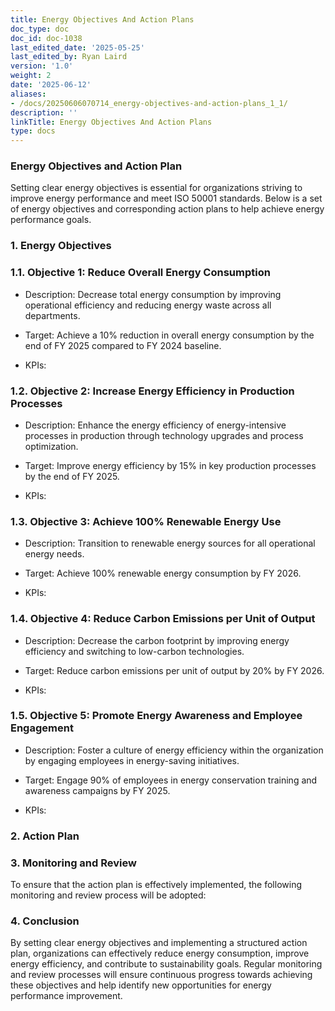 ```yaml
---
title: Energy Objectives And Action Plans
doc_type: doc
doc_id: doc-1038
last_edited_date: '2025-05-25'
last_edited_by: Ryan Laird
version: '1.0'
weight: 2
date: '2025-06-12'
aliases:
- /docs/20250606070714_energy-objectives-and-action-plans_1_1/
description: ''
linkTitle: Energy Objectives And Action Plans
type: docs
---
```


### Energy Objectives and Action Plan

Setting clear energy objectives is essential for organizations striving to improve energy performance and meet ISO 50001 standards. Below is a set of energy objectives and corresponding action plans to help achieve energy performance goals.

<!-- Unsupported block type: divider -->

### 1. Energy Objectives

### 1.1. Objective 1: Reduce Overall Energy Consumption

- Description: Decrease total energy consumption by improving operational efficiency and reducing energy waste across all departments.

- Target: Achieve a 10% reduction in overall energy consumption by the end of FY 2025 compared to FY 2024 baseline.

- KPIs:

### 1.2. Objective 2: Increase Energy Efficiency in Production Processes

- Description: Enhance the energy efficiency of energy-intensive processes in production through technology upgrades and process optimization.

- Target: Improve energy efficiency by 15% in key production processes by the end of FY 2025.

- KPIs:

### 1.3. Objective 3: Achieve 100% Renewable Energy Use

- Description: Transition to renewable energy sources for all operational energy needs.

- Target: Achieve 100% renewable energy consumption by FY 2026.

- KPIs:

### 1.4. Objective 4: Reduce Carbon Emissions per Unit of Output

- Description: Decrease the carbon footprint by improving energy efficiency and switching to low-carbon technologies.

- Target: Reduce carbon emissions per unit of output by 20% by FY 2026.

- KPIs:

### 1.5. Objective 5: Promote Energy Awareness and Employee Engagement

- Description: Foster a culture of energy efficiency within the organization by engaging employees in energy-saving initiatives.

- Target: Engage 90% of employees in energy conservation training and awareness campaigns by FY 2025.

- KPIs:

<!-- Unsupported block type: divider -->

### 2. Action Plan

<!-- Unsupported block type: divider -->

### 3. Monitoring and Review

To ensure that the action plan is effectively implemented, the following monitoring and review process will be adopted:

<!-- Unsupported block type: divider -->

### 4. Conclusion

By setting clear energy objectives and implementing a structured action plan, organizations can effectively reduce energy consumption, improve energy efficiency, and contribute to sustainability goals. Regular monitoring and review processes will ensure continuous progress towards achieving these objectives and help identify new opportunities for energy performance improvement.
